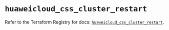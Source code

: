 # `huaweicloud_css_cluster_restart`

Refer to the Terraform Registry for docs: [`huaweicloud_css_cluster_restart`](https://registry.terraform.io/providers/huaweicloud/huaweicloud/1.71.1/docs/resources/css_cluster_restart).
